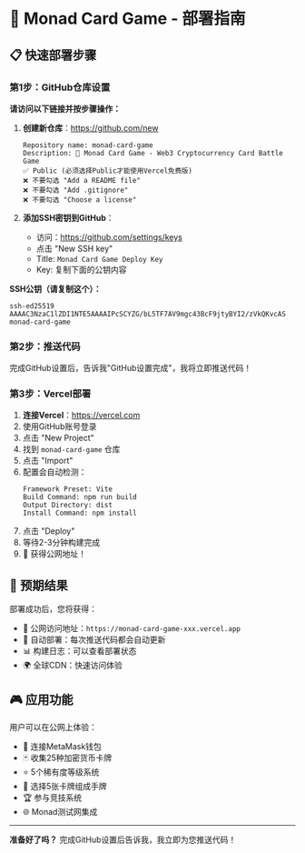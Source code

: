 # 🚀 Monad Card Game - 部署指南

## 📋 快速部署步骤

### 第1步：GitHub仓库设置

**请访问以下链接并按步骤操作：**

1. **创建新仓库**：https://github.com/new
   ```
   Repository name: monad-card-game
   Description: 🎴 Monad Card Game - Web3 Cryptocurrency Card Battle Game
   ✅ Public (必须选择Public才能使用Vercel免费版)
   ❌ 不要勾选 "Add a README file"
   ❌ 不要勾选 "Add .gitignore"
   ❌ 不要勾选 "Choose a license"
   ```

2. **添加SSH密钥到GitHub**：
   - 访问：https://github.com/settings/keys
   - 点击 "New SSH key"
   - Title: `Monad Card Game Deploy Key`
   - Key: 复制下面的公钥内容

**SSH公钥（请复制这个）：**
```
ssh-ed25519 AAAAC3NzaC1lZDI1NTE5AAAAIPcSCYZG/bL5TF7AV9mgc43BcF9jtyBYI2/zVkQKvcAS monad-card-game
```

### 第2步：推送代码

完成GitHub设置后，告诉我"GitHub设置完成"，我将立即推送代码！

### 第3步：Vercel部署

1. **连接Vercel**：https://vercel.com
2. 使用GitHub账号登录
3. 点击 "New Project"
4. 找到 `monad-card-game` 仓库
5. 点击 "Import"
6. 配置会自动检测：
   ```
   Framework Preset: Vite
   Build Command: npm run build  
   Output Directory: dist
   Install Command: npm install
   ```
7. 点击 "Deploy"
8. 等待2-3分钟构建完成
9. 🎉 获得公网地址！

## 🎯 预期结果

部署成功后，您将获得：
- 📱 公网访问地址：`https://monad-card-game-xxx.vercel.app`
- 🔄 自动部署：每次推送代码都会自动更新
- 📊 构建日志：可以查看部署状态
- 🌍 全球CDN：快速访问体验

## 🎮 应用功能

用户可以在公网上体验：
- 🔗 连接MetaMask钱包
- 🃏 收集25种加密货币卡牌
- ⭐ 5个稀有度等级系统
- 🎯 选择5张卡牌组成手牌
- 🏆 参与竞技系统
- 🌐 Monad测试网集成

---

**准备好了吗？** 完成GitHub设置后告诉我，我立即为您推送代码！